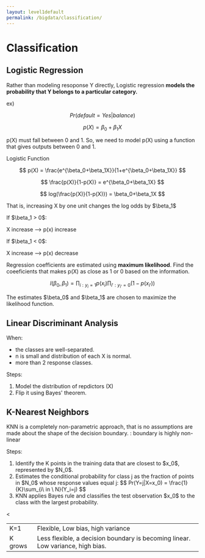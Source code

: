 ```yaml
---
layout: level1default 
permalink: /bigdata/classification/
---
```


<h1>Classification</h1>

<div class="piktowrapper-embed" pikto-uid="7341773-classification01" >
    <div class="pikto-canvas-wrap">
        <div class="pikto-canvas"></div>
    </div>
</div>
<script>
    (function(d){
        var js, id="pikto-embed-js", ref=d.getElementsByTagName("script")[0];
        if (d.getElementById(id)) { return;}
        js=d.createElement("script"); js.id=id; js.async=true;
        js.src="https://magic.piktochart.com/assets/embedding/embed.js";
        ref.parentNode.insertBefore(js, ref);
    }(document));
</script>

<h2>Logistic Regression</h2>

<p>Rather than modeling resoponse Y directly, Logistic regression <strong class="mark">models the probability that Y belongs to a particular category.</strong></p>

<p>ex)</p>

$$
Pr(default = Yes|balance)
$$


$$
p(X) = \beta_0 + \beta_1X
$$
<p>p(X) must fall between 0 and 1. So, we need to model p(X) using a function that gives outputs between 0 and 1.</p>
<p>Logistic Function</p>

$$
p(X) = \frac{e^{\beta_0+\beta_1X}}{1+e^{\beta_0+\beta_1X}}
$$

$$
\frac{p(X)}{1-p(X)} = e^{\beta_0+\beta_1X}
$$

$$
log(\frac{p(X)}{1-p(X)}) = \beta_0+\beta_1X
$$



<p>That is, increasing X by one unit changes the log odds by $\beta_1$</p>

<p>If $\beta_1 > 0$:</p>
<p>X increase --> p(x) increase</p>

<p>If $\beta_1 < 0$:</p>
<p>X increase --> p(x) decrease</p>



<p>Regression coefficients are estimated using <strong>maximum likelihood</strong>. Find the coeeficients that makes p(X) as close as 1 or 0 based on the information.</p>

$$
l(\beta_0, \beta_1) = \prod_{i:y_i=1}p(x_i)\prod_{i':y_{i'}=0}(1-p(x_{i'}))
$$
<p>The estimates $\beta_0$ and $\beta_1$ are chosen to maximize the likelihood function.</p>


<h2>Linear Discriminant Analysis</h2>

<p>When:</p>

<ul><li>the classes are well-separated.</li>
<li>n is small and distribution of each X is normal.</li>
<li>more than 2 response classes.</li>
</ul>
<p>Steps:</p>
<ol>
    <li>Model the distribution of repdictors (X)</li>
    <li>Flip it using Bayes' theorem. </li>
</ol>


<h2>K-Nearest Neighbors</h2>

<p>KNN is a completely non-parametric approach, that is no assumptions are made about the shape of the decision boundary.
: boundary is highly non-linear</p>

<p>Steps:</p>

<ol>
    <li>Identify the K points in the training data that are closest to $x_0$, represented by $N_0$.</li>
    <li>Estimates the conditional probability for class j as the fraction of points in $N_0$ whose response values equal j:  
    $$
Pr(Y=j|X=x_0) = \frac{1}{K}\sum_{i\ in \ N}(Y_i=j)
    $$</li> 
    <li>KNN applies Bayes rule and classifies the test observation $x_0$ to the class with the largest probability.</li>
</ol>

<<table>

  <tbody>
    <tr>
      <td>K=1</td>
      <td>Flexible, Low bias, high variance</td>
    </tr>
    <tr>
      <td>K grows</td>
      <td>Less flexible, a decision boundary is becoming linear. Low variance, high bias.</td>
    </tr>
  </tbody>
</table>

